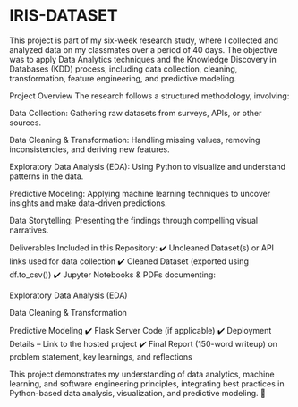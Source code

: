# IRIS-DATASET
This project is part of my six-week research study, where I collected and analyzed data on my classmates over a period of 40 days. The objective was to apply Data Analytics techniques and the Knowledge Discovery in Databases (KDD) process, including data collection, cleaning, transformation, feature engineering, and predictive modeling.

Project Overview
The research follows a structured methodology, involving:

Data Collection: Gathering raw datasets from surveys, APIs, or other sources.

Data Cleaning & Transformation: Handling missing values, removing inconsistencies, and deriving new features.

Exploratory Data Analysis (EDA): Using Python to visualize and understand patterns in the data.

Predictive Modeling: Applying machine learning techniques to uncover insights and make data-driven predictions.

Data Storytelling: Presenting the findings through compelling visual narratives.

Deliverables Included in this Repository:
✔️ Uncleaned Dataset(s) or API links used for data collection
✔️ Cleaned Dataset (exported using df.to_csv())
✔️ Jupyter Notebooks & PDFs documenting:

Exploratory Data Analysis (EDA)

Data Cleaning & Transformation

Predictive Modeling
✔️ Flask Server Code (if applicable)
✔️ Deployment Details – Link to the hosted project
✔️ Final Report (150-word writeup) on problem statement, key learnings, and reflections

This project demonstrates my understanding of data analytics, machine learning, and software engineering principles, integrating best practices in Python-based data analysis, visualization, and predictive modeling. 🚀
